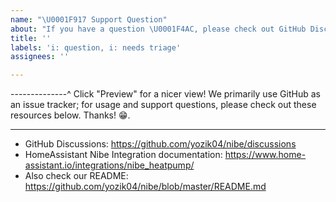 ```yaml
---
name: "\U0001F917 Support Question"
about: "If you have a question \U0001F4AC, please check out GitHub Discussions \U0001F4A1"
title: ''
labels: 'i: question, i: needs triage'
assignees: ''

---
```


--------------^ Click "Preview" for a nicer view!
We primarily use GitHub as an issue tracker; for usage and support questions, please check out these resources below. Thanks! 😁.

---

* GitHub Discussions: https://github.com/yozik04/nibe/discussions
* HomeAssistant Nibe Integration documentation:
  https://www.home-assistant.io/integrations/nibe_heatpump/
* Also check our README:
  https://github.com/yozik04/nibe/blob/master/README.md
